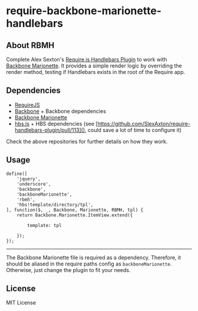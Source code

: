 require-backbone-marionette-handlebars
======================================

## About RBMH
Complete Alex Sexton's [Require.js Handlebars Plugin](https://github.com/SlexAxton/require-handlebars-plugin) to work with [Backbone Marionette](https://github.com/marionettejs/backbone.marionette). It provides a simple render logic by overriding the render method, testing if Handlebars exists in the root of the Require app.

## Dependencies
* [RequireJS](https://github.com/jrburke/requirejs)
* [Backbone](https://github.com/jashkenas/backbone) + Backbone dependencies
* [Backbone Marionette](https://github.com/marionettejs/backbone.marionette)
* [hbs.js](https://github.com/SlexAxton/require-handlebars-plugin) + HBS dependencies (see [https://github.com/SlexAxton/require-handlebars-plugin/pull/113](), could save a lot of time to configure it)

Check the above repositories for further details on how they work.

## Usage

	define([
		'jquery',
		'underscore',
		'backbone',
		'backboneMarionette',
		'rbmh',
		'hbs!template/directory/tpl',
	], function($, _, Backbone, Marionette, RBMH, tpl) {
		return Backbone.Marionette.ItemView.extend({

			template: tpl

		});
	});

---
The Backbone Marionette file is required as a dependency. Therefore, it should be aliased in the require paths config as `backboneMarionette`. Otherwise, just change the plugin to fit your needs.

## License
MIT License